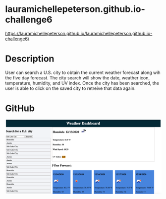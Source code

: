 # lauramichellepeterson.github.io-challenge6
https://lauramichellepeterson.github.io/lauramichellepeterson.github.io-challenge6/

# Description
User can search a U.S. city to obtain the current weather forecast along wih the five day forecast. The city search will show the date, weather icon, temperature, humidity, and UV index. Once the city has been searched, the user is able to click on the saved city to retreive that data again. 

# GitHub
![Challenge_6_screenshot](/assets/images/Challenge_6_Screenshot.png)
